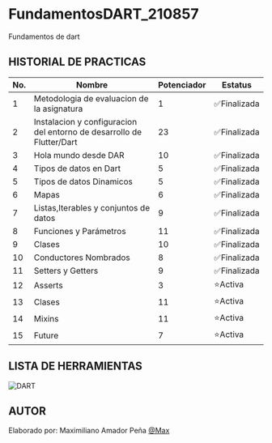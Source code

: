 # FundamentosDART_210857
Fundamentos de dart

## HISTORIAL DE PRACTICAS
|No.|Nombre|Potenciador|Estatus|
|--|--|--|--|
|1|Metodologia de evaluacion de la asignatura|1|✅Finalizada|
|2|Instalacion y configuracion del entorno de desarrollo de Flutter/Dart|23|✅Finalizada|
|3|Hola mundo desde DAR|10|✅Finalizada|
|4|Tipos de datos en Dart|5|✅Finalizada|
|5|Tipos de datos Dinamicos|5|✅Finalizada|
|6|Mapas|6|✅Finalizada|
|7|Listas,Iterables y conjuntos de datos|9|✅Finalizada|
|8|Funciones y Parámetros|11|✅Finalizada|
|9|Clases|10|✅Finalizada|
|10|Conductores Nombrados|8|✅Finalizada|
|11| Setters y Getters|9|✅Finalizada|
|12| Asserts|3|⭐Activa|
|13| Clases |11|⭐Activa|
|14| Mixins|11|⭐Activa|
|15| Future|7|⭐Activa|
## LISTA DE HERRAMIENTAS
![DART](https://img.shields.io/badge/Dart-0175C2?style=for-the-badge&logo=dart&logoColor=white)

## AUTOR
Elaborado por: Maximiliano Amador Peña [@Max](https://github.com/maxhithub12)